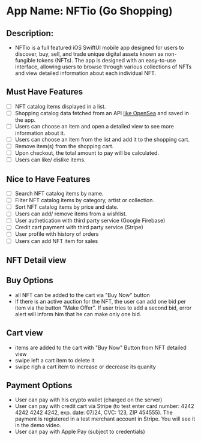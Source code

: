 # App Name: NFTio (Go Shopping)

## Description:

- NFTio is a full featured iOS SwiftUI mobile app designed for users to discover, buy, sell, and trade unique digital assets known as non-fungible tokens (NFTs). The app is designed with an easy-to-use interface, allowing users to browse through various collections of NFTs and view detailed information about each individual NFT.

## Must Have Features

- [ ] NFT catalog items displayed in a list.
- [ ] Shopping catalog data fetched from an API [like OpenSea](https://docs.opensea.io/reference/api-overview) and saved in the app.
- [ ] Users can choose an item and open a detailed view to see more information about it.
- [ ] Users can choose an item from the list and add it to the shopping cart.
- [ ] Remove item(s) from the shopping cart.
- [ ] Upon checkout, the total amount to pay will be calculated.
- [ ] Users can like/ dislike items.

## Nice to Have Features

- [ ] Search NFT catalog items by name.
- [ ] Filter NFT catalog items by category, artist or collection.
- [ ] Sort NFT catalog items by price and date.
- [ ] Users can add/ remove items from a wishlist.
- [ ] User authetication with third party service (Google Firebase)
- [ ] Credit cart payment with third party service (Stripe)
- [ ] User profile with history of orders
- [ ] Users can add NFT item for sales

## NFT Detail view

## Buy Options

- all NFT can be added to the cart via "Buy Now" button
- If there is an active auction for the NFT, the user can add one bid per item via the button "Make Offer". If user tries to add a second bid, error alert will inform him that he can make only one bid.

## Cart view

- items are added to the cart with "Buy Now" Button from NFT detailed view
- swipe left a cart item to delete it
- swipe righ a cart item to increase or decrease its quanity

## Payment Options

- User can pay with his crypto wallet (charged on the server)
- User can pay with credit cart via Stripe (to test enter card number: 4242 4242 4242 4242, exp. date: 07/24, CVC: 123, ZIP 454555). The payment is registered in a test merchant account in Stripe. You will see it in the demo video.
- User can pay with Apple Pay (subject to credentials)
